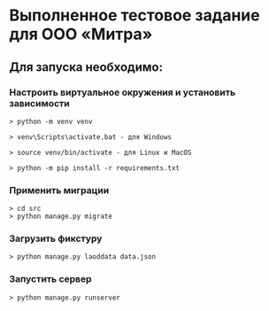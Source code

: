 # Выполненное тестовое задание для ООО «Митра»

## Для запуска необходимо:

### Настроить виртуальное окружения и установить зависимости
```
> python -m venv venv

> venv\Scripts\activate.bat - для Windows

> source venv/bin/activate - для Linux и MacOS

> python -m pip install -r requirements.txt
```

### Применить миграции
```
> cd src
> python manage.py migrate
```

### Загрузить фикстуру
```
> python manage.py laoddata data.json
```

### Запустить сервер
```
> python manage.py runserver
```